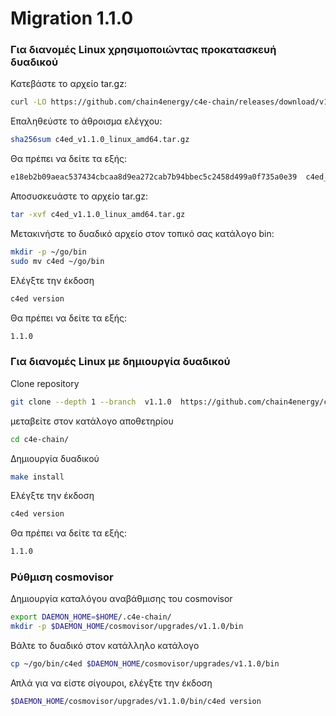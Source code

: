 <!--
order: 11
-->

# Migration 1.1.0
### Για διανομές Linux χρησιμοποιώντας προκατασκευή δυαδικού

Κατεβάστε το αρχείο tar.gz:

```bash
curl -LO https://github.com/chain4energy/c4e-chain/releases/download/v1.1.0/c4ed_v1.1.0_linux_amd64.tar.gz
```

Επαληθεύστε το άθροισμα ελέγχου:

```bash
sha256sum c4ed_v1.1.0_linux_amd64.tar.gz
```

Θα πρέπει να δείτε τα εξής:

```bash
e18eb2b09aeac537434cbcaa8d9ea272cab7b94bbec5c2458d499a0f735a0e39  c4ed_v1.1.0_linux_amd64.tar.gz
```

Αποσυσκευάστε το αρχείο tar.gz:

```bash
tar -xvf c4ed_v1.1.0_linux_amd64.tar.gz
```

Μετακινήστε το δυαδικό αρχείο στον τοπικό σας κατάλογο bin:

```bash
mkdir -p ~/go/bin
sudo mv c4ed ~/go/bin
```

Ελέγξτε την έκδοση
```bash
c4ed version
```

Θα πρέπει να δείτε τα εξής:
```bash
1.1.0
```


### Για διανομές Linux με δημιουργία δυαδικού
Clone repository
```bash
git clone --depth 1 --branch  v1.1.0  https://github.com/chain4energy/c4e-chain.git
```
μεταβείτε στον κατάλογο αποθετηρίου
```bash
cd c4e-chain/
```

Δημιουργία δυαδικού
```bash
make install
```

Ελέγξτε την έκδοση
```bash
c4ed version
```

Θα πρέπει να δείτε τα εξής:
```bash
1.1.0
```


### Ρύθμιση cosmovisor

Δημιουργία καταλόγου αναβάθμισης του cosmovisor
```bash
export DAEMON_HOME=$HOME/.c4e-chain/
mkdir -p $DAEMON_HOME/cosmovisor/upgrades/v1.1.0/bin
```

Βάλτε το δυαδικό στον κατάλληλο κατάλογο
```bash
cp ~/go/bin/c4ed $DAEMON_HOME/cosmovisor/upgrades/v1.1.0/bin
```

Απλά για να είστε σίγουροι, ελέγξτε την έκδοση
```bash
$DAEMON_HOME/cosmovisor/upgrades/v1.1.0/bin/c4ed version
```
